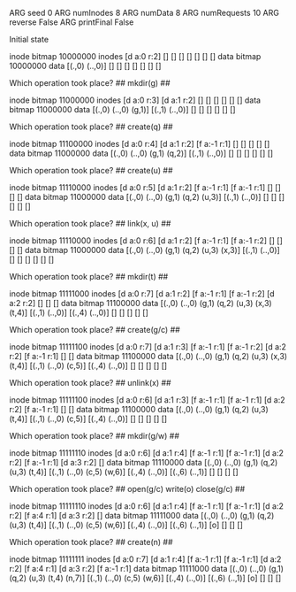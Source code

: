 ARG seed 0
ARG numInodes 8
ARG numData 8
ARG numRequests 10
ARG reverse False
ARG printFinal False

Initial state

inode bitmap  10000000
inodes        [d a:0 r:2] [] [] [] [] [] [] [] 
data bitmap   10000000
data          [(.,0) (..,0)] [] [] [] [] [] [] [] 

Which operation took place? ## mkdir(g) ##

inode bitmap  11000000
inodes        [d a:0 r:3] [d a:1 r:2] [] [] [] [] [] [] 
data bitmap   11000000
data          [(.,0) (..,0) (g,1)] [(.,1) (..,0)] [] [] [] [] [] [] 

Which operation took place? ## create(q) ##

inode bitmap  11100000
inodes        [d a:0 r:4] [d a:1 r:2] [f a:-1 r:1] [] [] [] [] [] 
data bitmap   11000000
data          [(.,0) (..,0) (g,1) (q,2)] [(.,1) (..,0)] [] [] [] [] [] [] 

Which operation took place? ## create(u) ##

inode bitmap  11110000
inodes        [d a:0 r:5] [d a:1 r:2] [f a:-1 r:1] [f a:-1 r:1] [] [] [] [] 
data bitmap   11000000
data          [(.,0) (..,0) (g,1) (q,2) (u,3)] [(.,1) (..,0)] [] [] [] [] [] [] 

Which operation took place? ## link(x, u) ##

inode bitmap  11110000
inodes        [d a:0 r:6] [d a:1 r:2] [f a:-1 r:1] [f a:-1 r:2] [] [] [] [] 
data bitmap   11000000
data          [(.,0) (..,0) (g,1) (q,2) (u,3) (x,3)] [(.,1) (..,0)] [] [] [] [] [] [] 

Which operation took place? ## mkdir(t) ##

inode bitmap  11111000
inodes        [d a:0 r:7] [d a:1 r:2] [f a:-1 r:1] [f a:-1 r:2] [d a:2 r:2] [] [] [] 
data bitmap   11100000
data          [(.,0) (..,0) (g,1) (q,2) (u,3) (x,3) (t,4)] [(.,1) (..,0)] [(.,4) (..,0)] [] [] [] [] [] 

Which operation took place? ## create(g/c) ##

inode bitmap  11111100
inodes        [d a:0 r:7] [d a:1 r:3] [f a:-1 r:1] [f a:-1 r:2] [d a:2 r:2] [f a:-1 r:1] [] [] 
data bitmap   11100000
data          [(.,0) (..,0) (g,1) (q,2) (u,3) (x,3) (t,4)] [(.,1) (..,0) (c,5)] [(.,4) (..,0)] [] [] [] [] [] 

Which operation took place? ## unlink(x) ##

inode bitmap  11111100
inodes        [d a:0 r:6] [d a:1 r:3] [f a:-1 r:1] [f a:-1 r:1] [d a:2 r:2] [f a:-1 r:1] [] [] 
data bitmap   11100000
data          [(.,0) (..,0) (g,1) (q,2) (u,3) (t,4)] [(.,1) (..,0) (c,5)] [(.,4) (..,0)] [] [] [] [] [] 

Which operation took place? ## mkdir(g/w) ##

inode bitmap  11111110
inodes        [d a:0 r:6] [d a:1 r:4] [f a:-1 r:1] [f a:-1 r:1] [d a:2 r:2] [f a:-1 r:1] [d a:3 r:2] [] 
data bitmap   11110000
data          [(.,0) (..,0) (g,1) (q,2) (u,3) (t,4)] [(.,1) (..,0) (c,5) (w,6)] [(.,4) (..,0)] [(.,6) (..,1)] [] [] [] [] 

Which operation took place? ## open(g/c) write(o) close(g/c) ##

inode bitmap  11111110
inodes        [d a:0 r:6] [d a:1 r:4] [f a:-1 r:1] [f a:-1 r:1] [d a:2 r:2] [f a:4 r:1] [d a:3 r:2] [] 
data bitmap   11111000
data          [(.,0) (..,0) (g,1) (q,2) (u,3) (t,4)] [(.,1) (..,0) (c,5) (w,6)] [(.,4) (..,0)] [(.,6) (..,1)] [o] [] [] [] 

Which operation took place? ## create(n) ##

inode bitmap  11111111
inodes        [d a:0 r:7] [d a:1 r:4] [f a:-1 r:1] [f a:-1 r:1] [d a:2 r:2] [f a:4 r:1] [d a:3 r:2] [f a:-1 r:1] 
data bitmap   11111000
data          [(.,0) (..,0) (g,1) (q,2) (u,3) (t,4) (n,7)] [(.,1) (..,0) (c,5) (w,6)] [(.,4) (..,0)] [(.,6) (..,1)] [o] [] [] [] 
